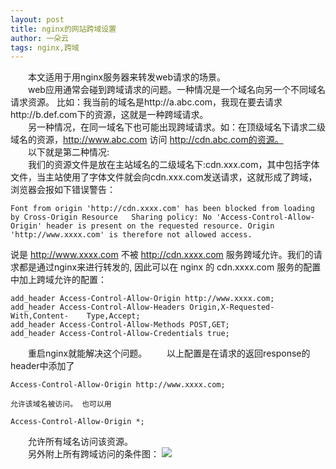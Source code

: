 ```yaml
---
layout: post
title: nginx的网站跨域设置
author: 一朵云
tags: nginx,跨域
---
```

　　本文适用于用nginx服务器来转发web请求的场景。  
　　web应用通常会碰到跨域请求的问题。一种情况是一个域名向另一个不同域名请求资源。 比如：我当前的域名是http://a.abc.com，我现在要去请求http://b.def.com下的资源，这就是一种跨域请求。  
　　另一种情况，在同一域名下也可能出现跨域请求。如：在顶级域名下请求二级域名的资源，http://www.abc.com 访问 http://cdn.abc.com的资源。  
　　以下就是第二种情况:  
　　我们的资源文件是放在主站域名的二级域名下:cdn.xxx.com，其中包括字体文件，当主站使用了字体文件就会向cdn.xxx.com发送请求，这就形成了跨域，浏览器会报如下错误警告：
    
    Font from origin 'http://cdn.xxxx.com' has been blocked from loading by Cross-Origin Resource   Sharing policy: No 'Access-Control-Allow-Origin' header is present on the requested resource. Origin 'http://www.xxxx.com' is therefore not allowed access.
    
说是 http://www.xxxx.com 不被 http://cdn.xxxx.com 服务跨域允许。我们的请求都是通过nginx来进行转发的, 因此可以在 nginx 的 cdn.xxxx.com 服务的配置中加上跨域允许的配置：

    add_header Access-Control-Allow-Origin http://www.xxxx.com;
    add_header Access-Control-Allow-Headers Origin,X-Requested-With,Content-    Type,Accept;
    add_header Access-Control-Allow-Methods POST,GET;
    add_header Access-Control-Allow-Credentials true;
    
    
　　重启nginx就能解决这个问题。
　　以上配置是在请求的返回response的header中添加了

    Access-Control-Allow-Origin http://www.xxxx.com;
    
    允许该域名被访问。 也可以用
    
    Access-Control-Allow-Origin *;
    
　　允许所有域名访问该资源。   
　　另外附上所有跨域访问的条件图：
<img src="http://images.cnitblog.com/blog/451114/201310/16103043-5beb9c6503144f86b41569805be88eec.png">

